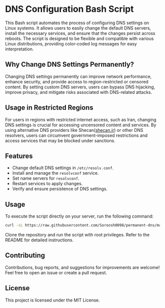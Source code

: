 # DNS Configuration Bash Script

This Bash script automates the process of configuring DNS settings on Linux systems. It allows users to easily change the default DNS servers, install the necessary services, and ensure that the changes persist across reboots. The script is designed to be flexible and compatible with various Linux distributions, providing color-coded log messages for easy interpretation.

## Why Change DNS Settings Permanently?

Changing DNS settings permanently can improve network performance, enhance security, and provide access to region-restricted or censored content. By setting custom DNS servers, users can bypass DNS hijacking, improve privacy, and mitigate risks associated with DNS-related attacks.

## Usage in Restricted Regions

For users in regions with restricted internet access, such as Iran, changing DNS settings is crucial for accessing uncensored content and services. By using alternative DNS providers like Shecan([shecan.ir](https://shecan.ir/)) or other DNS resolvers, users can circumvent government-imposed restrictions and access services that may be blocked under sanctions.

## Features

- Change default DNS settings in `/etc/resolv.conf`.
- Install and manage the `resolvconf` service.
- Set name servers for `resolvconf`.
- Restart services to apply changes.
- Verify and ensure persistence of DNS settings.

## Usage
To execute the script directly on your server, run the following command:

```bash
curl -sL https://raw.githubusercontent.com/Soroosh0098/permanent-dns/main/permanent_dns.sh | sudo bash
```
Clone the repository and run the script with root privileges. Refer to the README for detailed instructions.

## Contributing

Contributions, bug reports, and suggestions for improvements are welcome! Feel free to open an issue or create a pull request.

## License

This project is licensed under the MIT License.
